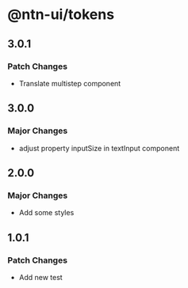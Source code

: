 # @ntn-ui/tokens

## 3.0.1

### Patch Changes

- Translate multistep component

## 3.0.0

### Major Changes

- adjust property inputSize in textInput component

## 2.0.0

### Major Changes

- Add some styles

## 1.0.1

### Patch Changes

- Add new test
